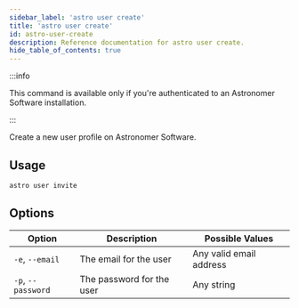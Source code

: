 ```yaml
---
sidebar_label: 'astro user create'
title: 'astro user create'
id: astro-user-create
description: Reference documentation for astro user create.
hide_table_of_contents: true
---
```


:::info 

This command is available only if you're authenticated to an Astronomer Software installation. 

:::

Create a new user profile on Astronomer Software. 

## Usage 

```sh
astro user invite
```

## Options 

| Option              | Description                                                                                   | Possible Values                                 |
| ------------------- | --------------------------------------------------------------------------------------------- | ----------------------------------------------- |
| `-e`, `--email` | The email for the user           | Any valid email address |
| `-p`, `--password` | The password for the user           | Any string |
